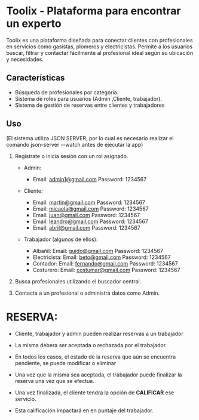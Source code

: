 # Toolix - Plataforma para encontrar un experto

 Toolix es una plataforma diseñada para conectar clientes con profesionales en servicios como gasistas, plomeros y electricistas. Permite a los usuarios buscar, filtrar y contactar fácilmente al profesional ideal según su ubicación y necesidades.

## Características
- Búsqueda de profesionales por categoría.
- Sistema de roles para usuarios (Admin ,Cliente, trabajador).
- Sistema de gestión de reservas entre clientes y trabajadores

## Uso
(El sistema utiliza JSON SERVER, por lo cual es necesario realizar el comando json-server --watch antes de ejecutar la app)
1. Regístrate o inicia sesión con un rol asignado.
    - Admin: 
        - Email: admin1@gmail.com Password: 1234567
    
    - Cliente:
        - Email: martin@gmail.com Password: 1234567
        - Email: micaela@gmail.com Password: 1234567
        - Email: juan@gmail.com Password: 1234567
        - Email: leandro@gmail.com Password: 1234567
        - Email: abril@gmail.com Password: 1234567


    - Trabajador (algunos de ellos):
        - Albañil: Email: guido@gmail.com Password: 1234567
        - Electricista: Email: beto@gmail.com Password: 1234567
        - Contador: Email: fernando@gmail.com Password: 1234567
        - Costurero: Email: costumar@gmail.com Password: 1234567
        
 
2. Busca profesionales utilizando el buscador central.
3. Contacta a un profesional o administra datos como Admin.

# RESERVA:
- Cliente, trabajador y admin pueden realizar reservas a un trabajador

- La misma debera ser aceptada o rechazada por el trabajador. 

- En todos los casos, el estado de la reserva que aún se encuentra pendiente, se puede modificar o eliminar 

- Una vez que la misma sea aceptada, el trabajador puede finalizar la reserva una vez que se efectue.

- Una vez finalizada, el cliente tendra la opción de **CALIFICAR** ese servicio.

- Esta calificación impactará en en puntaje del trabajador.
